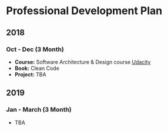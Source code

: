 # Professional Development Plan
## 2018

### Oct - Dec (3 Month)
 - **Course:** Software Architecture & Design course [Udacity](https://classroom.udacity.com/courses/ud821)
 - **Book:** Clean Code
 - **Project:** TBA


## 2019

### Jan - March (3 Month)
- TBA
